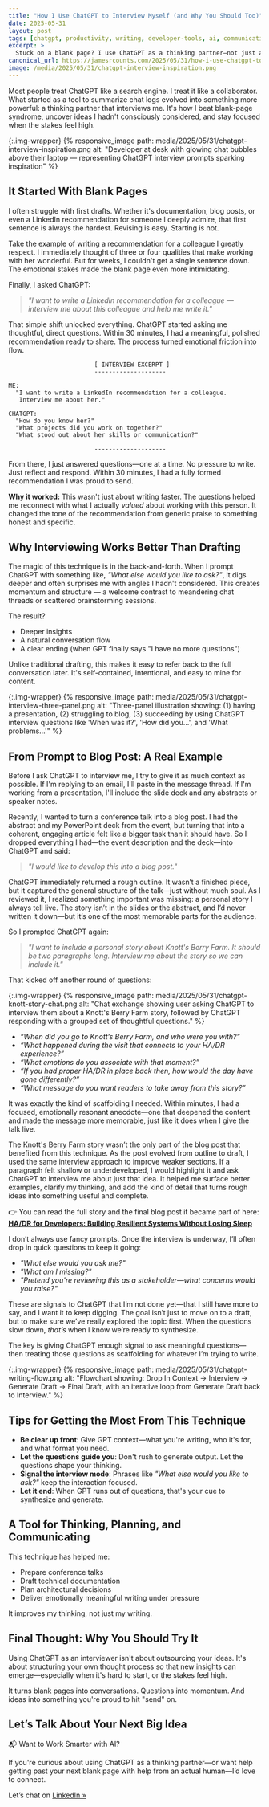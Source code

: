 ```yaml
---
title: "How I Use ChatGPT to Interview Myself (and Why You Should Too)"
date: 2025-05-31
layout: post
tags: [chatgpt, productivity, writing, developer-tools, ai, communication]
excerpt: >
  Stuck on a blank page? I use ChatGPT as a thinking partner—not just a writing tool. Here's how "interviewing myself" with ChatGPT helps me think clearly, structure better, and write with less friction.
canonical_url: https://jamesrcounts.com/2025/05/31/how-i-use-chatgpt-to-interview-myself/
image: /media/2025/05/31/chatgpt-interview-inspiration.png
---
```


Most people treat ChatGPT like a search engine. I treat it like a collaborator. What started as a tool to summarize chat logs evolved into something more powerful: a thinking partner that interviews me. It's how I beat blank-page syndrome, uncover ideas I hadn't consciously considered, and stay focused when the stakes feel high.

{:.img-wrapper}
{% responsive_image path: media/2025/05/31/chatgpt-interview-inspiration.png alt: "Developer at desk with glowing chat bubbles above their laptop — representing ChatGPT interview prompts sparking inspiration" %}

## It Started With Blank Pages

I often struggle with first drafts. Whether it's documentation, blog posts, or even a LinkedIn recommendation for someone I deeply admire, that first sentence is always the hardest. Revising is easy. Starting is not.

Take the example of writing a recommendation for a colleague I greatly respect. I immediately thought of three or four qualities that make working with her wonderful. But for weeks, I couldn't get a single sentence down. The emotional stakes made the blank page even more intimidating.

Finally, I asked ChatGPT:

> *"I want to write a LinkedIn recommendation for a colleague — interview me about this colleague and help me write it."*

That simple shift unlocked everything. ChatGPT started asking me thoughtful, direct questions. Within 30 minutes, I had a meaningful, polished recommendation ready to share. The process turned emotional friction into flow.

```typewriter
                        [ INTERVIEW EXCERPT ]
                        --------------------

ME:
  "I want to write a LinkedIn recommendation for a colleague.
   Interview me about her."

CHATGPT:
  "How do you know her?"
  "What projects did you work on together?"
  "What stood out about her skills or communication?"

                        --------------------
```

From there, I just answered questions—one at a time. No pressure to write. Just reflect and respond. Within 30 minutes, I had a fully formed recommendation I was proud to send.

**Why it worked:** This wasn't just about writing faster. The questions helped me reconnect with what I actually *valued* about working with this person. It changed the tone of the recommendation from generic praise to something honest and specific.

## Why Interviewing Works Better Than Drafting

The magic of this technique is in the back-and-forth. When I prompt ChatGPT with something like, *"What else would you like to ask?"*, it digs deeper and often surprises me with angles I hadn't considered. This creates momentum and structure — a welcome contrast to meandering chat threads or scattered brainstorming sessions.

The result?

- Deeper insights
- A natural conversation flow
- A clear ending (when GPT finally says "I have no more questions")

Unlike traditional drafting, this makes it easy to refer back to the full conversation later. It's self-contained, intentional, and easy to mine for content.

{:.img-wrapper}
{% responsive_image path: media/2025/05/31/chatgpt-interview-three-panel.png alt: "Three-panel illustration showing: (1) having a presentation, (2) struggling to blog, (3) succeeding by using ChatGPT interview questions like 'When was it?', 'How did you...', and 'What problems...'" %}

## From Prompt to Blog Post: A Real Example

Before I ask ChatGPT to interview me, I try to give it as much context as possible. If I'm replying to an email, I'll paste in the message thread. If I'm working from a presentation, I'll include the slide deck and any abstracts or speaker notes.

Recently, I wanted to turn a conference talk into a blog post. I had the abstract and my PowerPoint deck from the event, but turning that into a coherent, engaging article felt like a bigger task than it should have. So I dropped everything I had—the event description and the deck—into ChatGPT and said:

> *"I would like to develop this into a blog post."*

ChatGPT immediately returned a rough outline. It wasn’t a finished piece, but it captured the general structure of the talk—just without much soul. As I reviewed it, I realized something important was missing: a personal story I always tell live. The story isn’t in the slides or the abstract, and I’d never written it down—but it’s one of the most memorable parts for the audience.

So I prompted ChatGPT again:

> *"I want to include a personal story about Knott's Berry Farm. It should be two paragraphs long. Interview me about the story so we can include it."*

That kicked off another round of questions:

{:.img-wrapper}
{% responsive_image path: media/2025/05/31/chatgpt-knott-story-chat.png alt: "Chat exchange showing user asking ChatGPT to interview them about a Knott's Berry Farm story, followed by ChatGPT responding with a grouped set of thoughtful questions." %}


- *“When did you go to Knott’s Berry Farm, and who were you with?”*
- *“What happened during the visit that connects to your HA/DR experience?”*
- *“What emotions do you associate with that moment?”*
- *“If you had proper HA/DR in place back then, how would the day have gone differently?”*
- *“What message do you want readers to take away from this story?”*

It was exactly the kind of scaffolding I needed. Within minutes, I had a focused, emotionally resonant anecdote—one that deepened the content and made the message more memorable, just like it does when I give the talk live.

The Knott's Berry Farm story wasn’t the only part of the blog post that benefited from this technique. As the post evolved from outline to draft, I used the same interview approach to improve weaker sections. If a paragraph felt shallow or underdeveloped, I would highlight it and ask ChatGPT to interview me about just that idea. It helped me surface better examples, clarify my thinking, and add the kind of detail that turns rough ideas into something useful and complete.

👉 You can read the full story and the final blog post it became part of here:
**[HA/DR for Developers: Building Resilient Systems Without Losing Sleep](https://jamesrcounts.com/2025/05/25/ha-dr-for-developers.html)**

I don’t always use fancy prompts. Once the interview is underway, I’ll often drop in quick questions to keep it going:

- *"What else would you ask me?"*
- *"What am I missing?"*
- *"Pretend you're reviewing this as a stakeholder—what concerns would you raise?"*

These are signals to ChatGPT that I’m not done yet—that I still have more to say, and I want it to keep digging. The goal isn’t just to move on to a draft, but to make sure we’ve really explored the topic first. When the questions slow down, *that’s* when I know we’re ready to synthesize.

The key is giving ChatGPT enough signal to ask meaningful questions—then treating those questions as scaffolding for whatever I’m trying to write.

{:.img-wrapper}
{% responsive_image path: media/2025/05/31/chatgpt-writing-flow.png alt: "Flowchart showing: Drop In Context → Interview → Generate Draft → Final Draft, with an iterative loop from Generate Draft back to Interview." %}

## Tips for Getting the Most From This Technique

- **Be clear up front**: Give GPT context—what you're writing, who it's for, and what format you need.
- **Let the questions guide you**: Don't rush to generate output. Let the questions shape your thinking.
- **Signal the interview mode**: Phrases like *"What else would you like to ask?"* keep the interaction focused.
- **Let it end**: When GPT runs out of questions, that's your cue to synthesize and generate.

## A Tool for Thinking, Planning, and Communicating

This technique has helped me:

- Prepare conference talks
- Draft technical documentation
- Plan architectural decisions
- Deliver emotionally meaningful writing under pressure

It improves my thinking, not just my writing.

## Final Thought: Why You Should Try It

Using ChatGPT as an interviewer isn't about outsourcing your ideas. It's about structuring your own thought process so that new insights can emerge—especially when it's hard to start, or the stakes feel high.

It turns blank pages into conversations. Questions into momentum. And ideas into something you're proud to hit "send" on.

## Let’s Talk About Your Next Big Idea

📬 Want to Work Smarter with AI?

If you're curious about using ChatGPT as a thinking partner—or want help getting past your next blank page with help from an actual human—I’d love to connect.

Let’s chat on [LinkedIn »](https://www.linkedin.com/in/jamesrcounts/)
